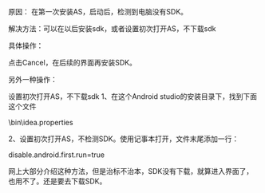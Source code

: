 原因：
在第一次安装AS，启动后，检测到电脑没有SDK。

解决方法：可以在以后安装sdk，或者设置初次打开AS，不下载sdk

具体操作：

点击Cancel，在后续的界面再安装SDK。


另外一种操作：

设置初次打开AS，不下载sdk
1、在这个Android studio的安装目录下，找到下面这个文件

\bin\idea.properties

2、设置初次打开AS，不检测SDK。使用记事本打开，文件末尾添加一行：

disable.android.first.run=true 

网上大部分介绍这种方法，但是治标不治本，SDK没有下载，就算进入界面了，也用不了。还是要去下载SDK。
 
